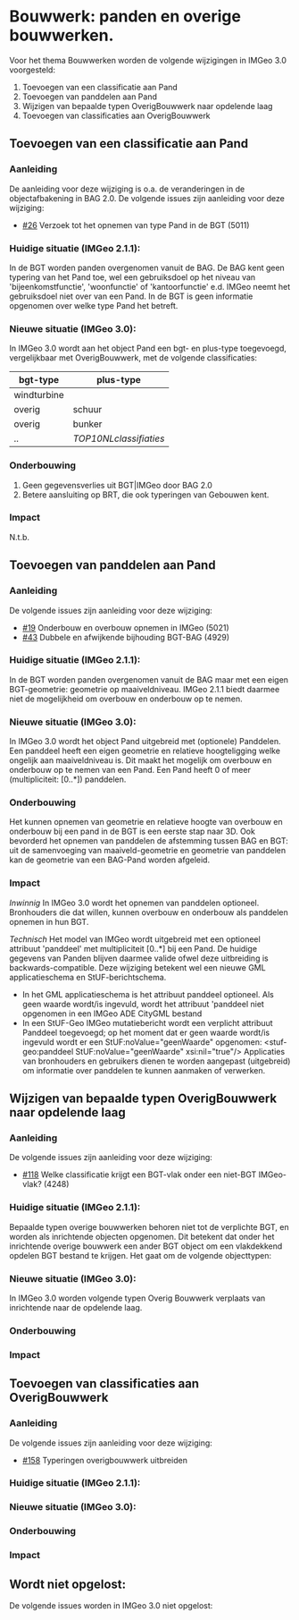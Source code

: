# Bouwwerk: panden en overige bouwwerken.

Voor het thema Bouwwerken worden de volgende wijzigingen in IMGeo 3.0 voorgesteld:

1. Toevoegen van een classificatie aan Pand
2. Toevoegen van panddelen aan Pand
3. Wijzigen van bepaalde typen OverigBouwwerk naar opdelende laag
4. Toevoegen van classificaties aan OverigBouwwerk

## Toevoegen van een classificatie aan Pand

### Aanleiding
De aanleiding voor deze wijziging is o.a. de veranderingen in de objectafbakening in BAG 2.0.
De volgende issues zijn aanleiding voor deze wijziging: 
- [#26](/../../issues/26) Verzoek tot het opnemen van type Pand in de BGT (5011)

### Huidige situatie (IMGeo 2.1.1): 
In de BGT worden panden overgenomen vanuit de BAG. De BAG kent geen typering van het Pand toe, wel een gebruiksdoel op het niveau van 'bijeenkomstfunctie', 'woonfunctie' of 'kantoorfunctie' e.d. IMGeo neemt het gebruiksdoel niet over van een Pand. In de BGT is geen informatie opgenomen over welke type Pand het betreft.

### Nieuwe situatie (IMGeo 3.0):
In IMGeo 3.0 wordt aan het object Pand een bgt- en plus-type toegevoegd, vergelijkbaar met OverigBouwwerk, met de volgende classificaties:

| bgt-type | plus-type |
| -------- | --------- |
| windturbine |  |
| overig | schuur |
| overig | bunker  |
| .. | _TOP10NLclassifiaties_  |


### Onderbouwing
1. Geen gegevensverlies uit BGT|IMGeo door BAG 2.0
2. Betere aansluiting op BRT, die ook typeringen van Gebouwen kent.

### Impact
N.t.b.

## Toevoegen van panddelen aan Pand

### Aanleiding

De volgende issues zijn aanleiding voor deze wijziging: 

- [#19](/../../issues/19) Onderbouw en overbouw opnemen in IMGeo (5021) 
- [#43](/../../issues/43) Dubbele en afwijkende bijhouding BGT-BAG (4929) 

### Huidige situatie (IMGeo 2.1.1): 
In de BGT worden panden overgenomen vanuit de BAG maar met een eigen BGT-geometrie: geometrie op maaiveldniveau. 
IMGeo 2.1.1 biedt daarmee niet de mogelijkheid om overbouw en onderbouw op te nemen. 

### Nieuwe situatie (IMGeo 3.0):
In IMGeo 3.0 wordt het object Pand uitgebreid met (optionele) Panddelen. Een panddeel heeft een eigen geometrie en relatieve hoogteligging welke ongelijk aan maaiveldniveau is. Dit maakt het mogelijk om overbouw en onderbouw op te nemen van een Pand. Een Pand heeft 0 of meer (multipliciteit: [0..*]) panddelen.

### Onderbouwing
Het kunnen opnemen van geometrie en relatieve hoogte van overbouw en onderbouw bij een pand in de BGT is een eerste stap naar 3D. Ook bevorderd het opnemen van panddelen de afstemming tussen BAG en BGT: uit de samenvoeging van maaiveld-geometrie en geometrie van panddelen kan de geometrie van een BAG-Pand worden afgeleid. 

### Impact

_Inwinnig_
In IMGeo 3.0 wordt het opnemen van panddelen optioneel. Bronhouders die dat willen, kunnen overbouw en onderbouw als panddelen opnemen in hun BGT.

_Technisch_
Het model van IMGeo wordt uitgebreid met een optioneel attribuut 'panddeel' met multipliciteit [0..*] bij een Pand. De huidige gegevens van Panden blijven daarmee valide ofwel deze uitbreiding is backwards-compatible. Deze wijziging betekent wel een nieuwe GML applicatieschema en StUF-berichtschema.
- In het GML applicatieschema is het attribuut panddeel optioneel. Als geen waarde wordt/is ingevuld, wordt het attribuut 'panddeel niet opgenomen in een IMGeo ADE CityGML bestand
- In een StUF-Geo IMGeo mutatiebericht wordt een verplicht attribuut Panddeel toegevoegd; op het moment dat er geen waarde wordt/is ingevuld wordt er een StUF:noValue="geenWaarde" opgenomen: 
<stuf-geo:panddeel StUF:noValue="geenWaarde" xsi:nil="true"/>
Applicaties van bronhouders en gebruikers dienen te worden aangepast (uitgebreid) om informatie over panddelen te kunnen aanmaken of verwerken.

## Wijzigen van bepaalde typen OverigBouwwerk naar opdelende laag

### Aanleiding
De volgende issues zijn aanleiding voor deze wijziging: 

- [#118](/../../issues/118) Welke classificatie krijgt een BGT-vlak onder een niet-BGT IMGeo-vlak? (4248)

### Huidige situatie (IMGeo 2.1.1): 
Bepaalde typen overige bouwwerken behoren niet tot de verplichte BGT, en worden als inrichtende objecten opgenomen. Dit betekent dat onder het inrichtende overige bouwwerk een ander BGT object om een vlakdekkend opdelen BGT bestand te krijgen. Het gaat om de volgende objecttypen:

### Nieuwe situatie (IMGeo 3.0):
In IMGeo 3.0 worden volgende typen Overig Bouwwerk verplaats van inrichtende naar de opdelende laag.

### Onderbouwing

### Impact

## Toevoegen van classificaties aan OverigBouwwerk 

### Aanleiding

De volgende issues zijn aanleiding voor deze wijziging: 
- [#158](/../../issues/158) Typeringen overigbouwwerk uitbreiden

### Huidige situatie (IMGeo 2.1.1): 

### Nieuwe situatie (IMGeo 3.0):

### Onderbouwing

### Impact







## Wordt niet opgelost:

De volgende issues worden in IMGeo 3.0 niet opgelost:



